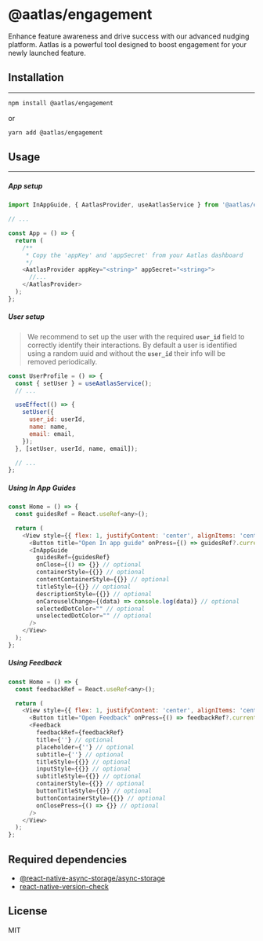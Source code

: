# @aatlas/engagement

Enhance feature awareness and drive success with our advanced nudging platform. Aatlas is a powerful tool designed to boost engagement for your newly launched feature.

## Installation

---

```sh
npm install @aatlas/engagement
```

or

```sh
yarn add @aatlas/engagement
```

## Usage

---

##### App setup

```js
import InAppGuide, { AatlasProvider, useAatlasService } from '@aatlas/engagement';

// ...

const App = () => {
  return (
    /**
     * Copy the 'appKey' and 'appSecret' from your Aatlas dashboard
     */
    <AatlasProvider appKey="<string>" appSecret="<string>">
      //...
    </AatlasProvider>
  );
};
```

##### User setup

> We recommend to set up the user with the required <b>`user_id`</b> field to correctly identify their interactions. By default a user is identified using a random uuid and without the <b>`user_id`</b> their info will be removed periodically.

```js
const UserProfile = () => {
  const { setUser } = useAatlasService();
  // ...

  useEffect(() => {
    setUser({
      user_id: userId,
      name: name,
      email: email,
    });
  }, [setUser, userId, name, email]);

  // ...
};
```

##### Using In App Guides

```js
const Home = () => {
  const guidesRef = React.useRef<any>();

  return (
    <View style={{ flex: 1, justifyContent: 'center', alignItems: 'center' }}>
      <Button title="Open In app guide" onPress={() => guidesRef?.current?.open?.()} />
      <InAppGuide
        guidesRef={guidesRef}
        onClose={() => {}} // optional
        containerStyle={{}} // optional
        contentContainerStyle={{}} // optional
        titleStyle={{}} // optional
        descriptionStyle={{}} // optional
        onCarouselChange={(data) => console.log(data)} // optional
        selectedDotColor="" // optional
        unselectedDotColor="" // optional
      />
    </View>
  );
};
```

##### Using Feedback

```js
const Home = () => {
  const feedbackRef = React.useRef<any>();

  return (
    <View style={{ flex: 1, justifyContent: 'center', alignItems: 'center' }}>
      <Button title="Open Feedback" onPress={() => feedbackRef?.current?.open?.()} />
      <Feedback
        feedbackRef={feedbackRef}
        title={''} // optional
        placeholder={''} // optional
        subtitle={''} // optional
        titleStyle={{}} // optional
        inputStyle={{}} // optional
        subtitleStyle={{}} // optional
        containerStyle={{}} // optional
        buttonTitleStyle={{}} // optional
        buttonContainerStyle={{}} // optional
        onClosePress={() => {}} // optional
      />
    </View>
  );
};
```

## Required dependencies

- [@react-native-async-storage/async-storage](https://react-native-async-storage.github.io/async-storage/docs/install/)
- [react-native-version-check](https://github.com/kimxogus/react-native-version-check)

## License

MIT

